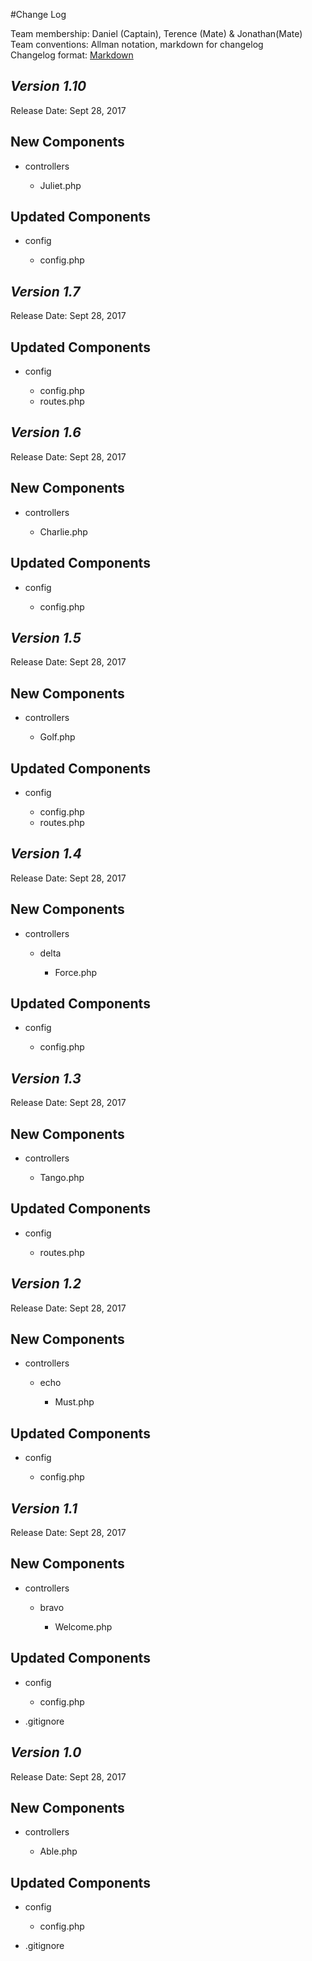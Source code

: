 #Change Log

Team membership:  Daniel (Captain), Terence (Mate) & Jonathan(Mate)  
Team conventions: Allman notation, markdown for changelog  
Changelog format: [Markdown](https://github.com/adam-p/markdown-here/wiki/Markdown-Cheatsheet) 

## *Version 1.10*

Release Date: Sept 28, 2017

## New Components


-   controllers

    -   Juliet.php
    
## Updated Components

-   config
    
    -   config.php

## *Version 1.7*

Release Date: Sept 28, 2017

## Updated Components

-   config
    
    -   config.php
    -   routes.php


## *Version 1.6*

Release Date: Sept 28, 2017

## New Components


-   controllers

    -   Charlie.php
    
## Updated Components

-   config
    
    -   config.php

## *Version 1.5*

Release Date: Sept 28, 2017

## New Components


-   controllers

    -   Golf.php
    
## Updated Components

-   config
    
    -   config.php
    -   routes.php

## *Version 1.4*

Release Date: Sept 28, 2017

## New Components


-   controllers

    -   delta
    
        - Force.php
    
## Updated Components

-   config
    
    -   config.php

## *Version 1.3*

Release Date: Sept 28, 2017

## New Components


-   controllers

    -   Tango.php
    
## Updated Components

-   config
    
    -   routes.php

## *Version 1.2*

Release Date: Sept 28, 2017

## New Components


-   controllers

    -   echo
    
        - Must.php
    
## Updated Components

-   config
    
    -   config.php

## *Version 1.1*

Release Date: Sept 28, 2017

## New Components


-   controllers

    -   bravo
    
        - Welcome.php
    
## Updated Components

-   config
    
    -   config.php
            
-   .gitignore


## *Version 1.0*

Release Date: Sept 28, 2017

## New Components


-   controllers

    -   Able.php
    
## Updated Components

-   config
    
    -   config.php
            
-   .gitignore
